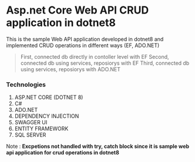 # Asp.net Core Web API CRUD application in dotnet8

This is the sample Web API application developed in dotnet8 and implemented CRUD operations in different ways
(EF, ADO.NET)

> First, connected db directly in contoller level with EF
> Second, connected db using services, reposiorys with EF
> Third, connected db using services, reposiorys with ADO.NET

### Technologies
1. ASP.NET CORE (DOTNET 8)
2. C#
3. ADO.NET
4. DEPENDENCY INJECTION
5. SWAGGER UI
6. ENTITY FRAMEWORK
7. SQL SERVER


Note : **Excpetions not handled with try, catch block since it is sample web api application for crud operations in dotnet8**
